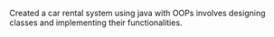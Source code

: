 Created a car rental system using java with OOPs involves designing classes and implementing their functionalities.
